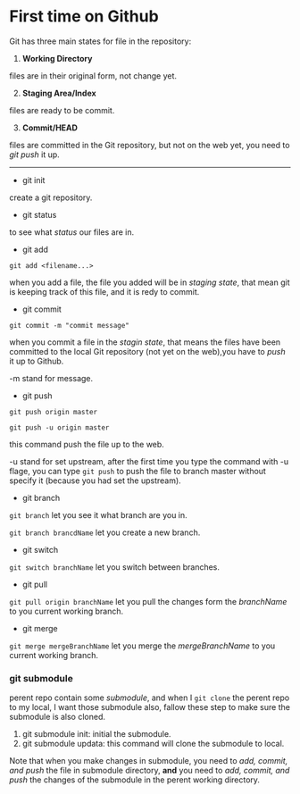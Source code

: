 #	First time on Github

Git has three main states for file in the repository:

1.	**Working Directory**

files are in their original form, not change yet.

2.	**Staging Area/Index**

files are ready to be commit.

3.	**Commit/HEAD**

files are committed in the Git repository, but not on the web yet, you need to *git push* it up.

---

-	git init

create a git repository.

-	git status

to see what *status* our files are in.

-	git add

`git add <filename...>`

when you add a file, the file you added will be in *staging state*, that mean git is keeping track of this file, and it is redy to commit.

-	git commit

`git commit -m "commit message"`

when you commit a file in the *stagin state*, that means the files have been committed to the local Git repository (not yet on the web),you have to *push* it up to Github.

-m stand for message.

-	git push

`git push origin master`

`git push -u origin master`

this command push the file up to the web.

-u stand for set upstream, after the first time you type the command with -u flage, you can type `git push` to push the file to branch master without specify it (because you had set the upstream).

-	git branch

`git branch` let you see it what branch are you in.

`git branch brancdName` let you create a new branch.

-	git switch 

`git switch branchName` let you switch between branches.

- git pull

`git pull origin branchName` let you pull the changes form the *branchName* to you current working branch.

- git merge

`git merge mergeBranchName` let you merge the *mergeBranchName* to you current working branch.

### git submodule

perent repo contain some *submodule*, and when I `git clone` the perent repo to my local, I want those submodule also, fallow these step to make sure the submodule is also cloned.

1.  git submodule init: initial the submodule.
2.  git submodule updata: this command will clone the submodule to local.

Note that when you make changes in submodule, you need to *add, commit, and push* the file in submodule directory, **and** you need to *add, commit, and push* the changes of the submodule in the perent working directory.

